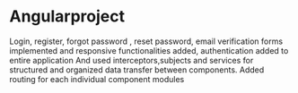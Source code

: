 # Angularproject

Login, register, forgot password , reset password, email verification forms implemented and responsive functionalities added, authentication added to entire application
And used interceptors,subjects and services for structured and organized data transfer between components. Added routing for each individual component modules
